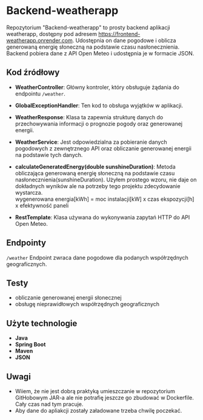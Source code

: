 # Backend-weatherapp

Repozytorium "Backend-weatherapp" to prosty backend aplikacji weatherapp, dostępny pod adresem https://frontend-weatherapp.onrender.com. Udostępnia on dane pogodowe i oblicza generowaną energię słoneczną na podstawie czasu nasłonecznienia. Backend pobiera dane z API Open Meteo i udostępnia je w formacie JSON.

## Kod źródłowy

* **WeatherController**: Główny kontroler, który obsługuje żądania do endpointu `/weather`.
* **GlobalExceptionHandler**: Ten kod to obsługa wyjątków w aplikacji.
* **WeatherResponse**: Klasa ta zapewnia strukturę danych do przechowywania informacji o prognozie pogody oraz generowanej energii.
* **WeatherService**: Jest odpowiedzialna za pobieranie danych pogodowych z zewnętrznego API oraz obliczanie generowanej energii na podstawie tych danych.

* **calculateGeneratedEnergy(double sunshineDuration)**: Metoda obliczająca generowaną energię słoneczną na podstawie czasu nasłonecznienia(sunshineDuration). Użyłem prostego wzoru, nie daje on dokładnych wyników ale na potrzeby tego projektu zdecydowanie wystarcza.  
wygenerowana energia[kWh] =
moc instalacji[kW] x czas ekspozycji[h] x efektywność paneli


* **RestTemplate**: Klasa używana do wykonywania zapytań HTTP do API Open Meteo.

## Endpointy
`/weather`
Endpoint zwraca dane pogodowe dla podanych współrzędnych geograficznych.

## Testy

* obliczanie generowanej energii słonecznej
* obsługę nieprawidłowych współrzędnych geograficznych

## Użyte technologie

* **Java**
* **Spring Boot**
* **Maven**
* **JSON**

## Uwagi

* Wiiem, że nie jest dobrą praktyką umieszczanie w repozytorium GitHobowym JAR-a ale nie potrafię jeszcze go zbudować w Dockerfile. Cały czas nad tym pracuje.
* Aby dane do apliakcji zostały załadowane trzeba chwilę poczekać.
